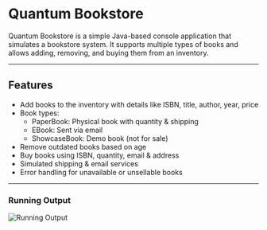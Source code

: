 # Quantum Bookstore

Quantum Bookstore is a simple Java-based console application that simulates a bookstore system. It supports multiple types of books and allows adding, removing, and buying them from an inventory.

---

## Features

- Add books to the inventory with details like ISBN, title, author, year, price
- Book types:
  - PaperBook: Physical book with quantity & shipping
  - EBook: Sent via email
  - ShowcaseBook: Demo book (not for sale)
- Remove outdated books based on age
- Buy books using ISBN, quantity, email & address
- Simulated shipping & email services
- Error handling for unavailable or unsellable books

---
### Running Output

![Running Output](screenshots/screenshot1.png)
